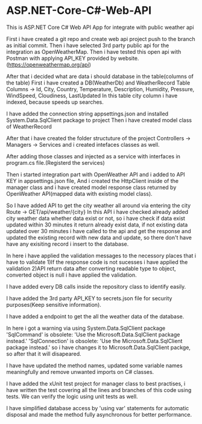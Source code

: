 # ASP.NET-Core-C#-Web-API
This is ASP.NET Core C# Web API App for integrate with public weather api

First i have created a git repo and create web api project push to the branch as initial commit.
Then i have selected 3rd party public api for the integration as OpenWeatherMap.
Then i have tested this open api with Postman with applying API_KEY provided by website.(https://openweathermap.org/api)

After that i decided what are data i should database in the table(columns of the table)
First i have created a DB(WeatherDb) and WeatherRecord Table
Columns -> Id, City, Country, Temperature, Description, Humidity, Pressure, WindSpeed, Cloudiness, LastUpdated
In this table city column i have indexed, because speeds up searches.

I have added the connection string appsettings.json and installed System.Data.SqlClient package to project
Then i have created model class  of WeatherRecord

After that i have created the folder structuture of the project
Controllers -> Managers -> Services and i created intefaces classes as well.

After adding those classes and injected as a service with interfaces in program.cs file.(Registerd the services)

Then i started integration part with OpenWeather API and i added to API KEY in appsettings.json file, And i created the HttpClient
inside of the manager class and i have created model response class returned by OpenWeather API(mapped data with existing model class).

So I have added API to get the city weather all around via entering the city
Route -> GET/api/weather/{city}
In this API i have checked already added city weather data whether data exist or not, so i have check if data exist updated within 30 minutes 
it return already exist data, if not existing data updated over 30 minutes i have called to the api and get the response and updated the existing record
with new data and update, so there don't have have any exisiting record i insert to the database.

In here i have applied the validation messages to the necessory places that i have to validate
1)If the response code is not sucesses i have applied the validation
2)API return data after converting readable type to object, converted object is null i have applied the validation.

I have added every DB calls inside the repository class to identify easily.

I have added the 3rd party API_KEY to secrets.json file for security purposes(Keep sensitive information).

I have added a endpoint to get the all the weather data of the database.

In here i got a warning via using System.Data.SqlClient package 'SqlCommand' is obsolete: 'Use the Microsoft.Data.SqlClient package instead.' 'SqlConnection' is obsolete: 'Use the Microsoft.Data.SqlClient package instead.' so i have changes it to Microsoft.Data.SqlClient packge, so after that it will disapeared.

I have have updated the method names, updated some variable names meaningfully and remove unwanted imports on C# classes.

I have added the xUnit test project for manager class to best practises, i have written the test covering all the lines and branches of this code using tests.
We can verify the logic using unit tests as well.

I have simplified database access by 'using var' statements for automatic disposal and made the method fully asynchronous for better performance.